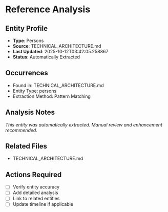 # Reference Analysis

## Entity Profile
- **Type**: Persons
- **Source**: TECHNICAL_ARCHITECTURE.md
- **Last Updated**: 2025-10-12T03:42:05.258867
- **Status**: Automatically Extracted

## Occurrences
- Found in: TECHNICAL_ARCHITECTURE.md
- Entity Type: persons
- Extraction Method: Pattern Matching

## Analysis Notes
*This entity was automatically extracted. Manual review and enhancement recommended.*

## Related Files
- TECHNICAL_ARCHITECTURE.md

## Actions Required
- [ ] Verify entity accuracy
- [ ] Add detailed analysis
- [ ] Link to related entities
- [ ] Update timeline if applicable

